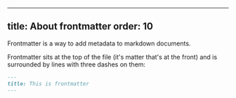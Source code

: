 ***

title: About frontmatter
order: 10
---------

Frontmatter is a way to add metadata to markdown documents.

Frontmatter sits at the top of the file (it's matter that's at the front) and is
surrounded by lines with three dashes on them:

```md
---
title: This is frontmatter
---
```

<ReadMore list />
